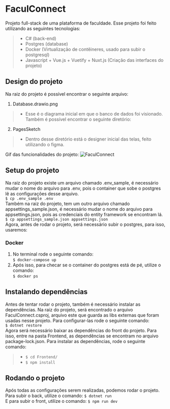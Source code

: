 # FaculConnect
Projeto full-stack de uma plataforma de faculdade. Esse projeto foi feito utilizando as seguintes tecnologias:
> - C# (back-end)
> - Postgres (database)
> - Docker (Virtualização de contêineres, usado para subir o postgresql)
> - Javascript + Vue.js + Vuetify + Nuxt.js (Criação das interfaces do projeto)

## Design do projeto  
Na raiz do projeto é possível encontrar o seguinte arquivo:
1. Database.drawio.png  
> - Esse é o diagrama inicial em que o banco de dados foi visionado.
Também é possível encontrar o seguinte diretório:
2. PagesSketch  
> - Dentro desse diretório está o designer inicial das telas, feito utilizando o figma.

Gif das funcionalidades do projeto:
![FaculConnect](https://github.com/ElielClementino/FaculConnect/assets/94757087/fe7b03f0-141b-4066-be49-e040e0502d8f)

## Setup do projeto
Na raiz do projeto existe um arquivo chamado .env_sample, é necessário mudar o nome do arquivo para .env, pois o container que sobe o postgres lê as configurações desse arquivo.  
`$ cp .env_sample .env`  
Também na raiz do projeto, tem um outro arquivo chamado appsettings_sample.json, é necessário mudar o nome do arquivo para appsettings.json, pois as credenciais do entity framework se encontram lá.  
`$ cp appsettings_sample.json appsettings.json`  
Agora, antes de rodar o projeto, será necessário subir o postgres, para isso, usaremos:
### Docker
1. No terminal rode o seguinte comando:  
`$ docker-compose up`
2. Após isso, para checar se o container do postgres está de pé, utilize o comando:  
`$ docker ps`
## Instalando dependências
Antes de tentar rodar o projeto, também é necessário instalar as dependências. Na raiz do projeto, será encontrado o arquivo FaculConnect.csproj, arquivo
este que guarda as libs externas que foram usadas nesse projeto. Para configurar-las rode o seguinte comando:  
`$ dotnet restore`  
Agora será necessário baixar as dependências do front do projeto. Para isso, entre na pasta Frontend, as dependências se encontram no arquivo package-lock.json.
Para instalar as dependências, rode o seguinte comando:  
> - `$ cd Frontend/`  
> - `$ npm install`  
## Rodando o projeto
Após todas as configurações serem realizadas, podemos rodar o projeto. Para subir o back, utilize o comando:
`$ dotnet run`  
E para subir o front, utilize o comando:
`$ npm run dev`
